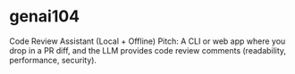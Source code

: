 # genai104
Code Review Assistant (Local + Offline) Pitch: A CLI or web app where you drop in a PR diff, and the LLM provides code review comments (readability, performance, security).
